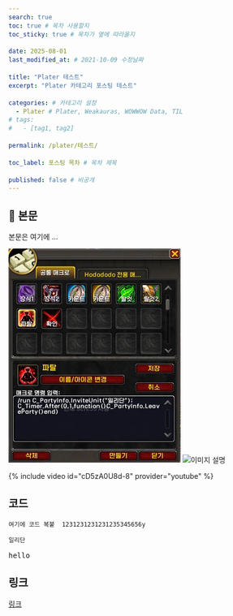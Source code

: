```yaml
---
search: true
toc: true # 목차 사용할지
toc_sticky: true # 목차가 옆에 따라올지

date: 2025-08-01
last_modified_at: # 2021-10-09 수정날짜

title: "Plater 테스트"
excerpt: "Plater 카테고리 포스팅 테스트"

categories: # 카테고리 설정
  - Plater # Plater, Weakauras, WOWWOW Data, TIL
# tags:
#   - [tag1, tag2]

permalink: /plater/테스트/

toc_label: 포스팅 목차 # 목차 제목

published: false # 비공개
---
```


## 🦥 본문

본문은 여기에 ...

![이미지 설명](/assets/img/wow/wowdata/partyleave/1.webp)
![이미지 설명](http://dsky3313.github.io/1.png)

{% include video id="cD5zA0U8d-8" provider="youtube" %}

## 코드
```  
여기에 코드 복붙  1231231231231235345656y
```  

`일리단` <!--글자강조-->

<kbd>hello</kbd>

## 링크
[링크](https://community.algolia.com/jekyll-algolia/options.html)